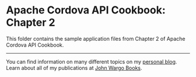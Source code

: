 Apache Cordova API Cookbook: Chapter 2
=======================================

This folder contains the sample application files from Chapter 2 of Apache Cordova API Cookbook.

***

You can find information on many different topics on my [personal blog](http://www.johnwargo.com). Learn about all of my publications at [John Wargo Books](http://www.johnwargobooks.com).

  